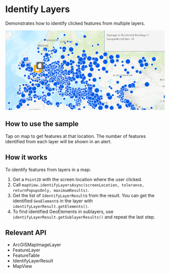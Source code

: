 <h1>Identify Layers</h1>

<p>Demonstrates how to identify clicked features from multiple layers.</p>

<p><img src="IdentifyLayers.png"/></p>

<h2>How to use the sample</h2>

<p>Tap on map to get features at that location. The number of features identified from each layer will be shown in an alert.</p>

<h2>How it works</h2>

<p>To identify features from layers in a map:</p>

<ol>
<li>Get a <code>Point2D</code> with the screen location where the user clicked.</li>
<li>Call <code>mapView.identifyLayersAsync(screenLocation, tolerance, returnPopupsOnly, maximumResults)</code>.</li>
<li>Get the list of <code>IdentifyLayerResult</code>s from the result. You can get the identified <code>GeoElement</code>s in the layer with <code>identifyLayerResult.getElements()</code>.</li>
<li>To find identified GeoElements in sublayers, use <code>identifyLayerResult.getSublayerResults()</code> and repeat the last step.</li>
</ol>

<h2>Relevant API</h2>

<ul>
<li>ArcGISMapImageLayer</li>
<li>FeatureLayer</li>
<li>FeatureTable</li>
<li>IdentifyLayerResult</li>
<li>MapView</li>
</ul>
